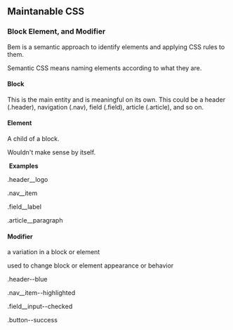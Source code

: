 ## Maintanable CSS

### Block Element, and Modifier

Bem is a semantic approach to identify elements and applying CSS rules to them.

Semantic CSS means naming elements according to what they are.

#### Block

This is the main entity and is meaningful on its own. This could be a header (.header), navigation (.nav), field (.field), article (.article), and so on.



#### Element

A child of a block.

Wouldn't make sense by itself.

 **Examples**

.header__logo

.nav__item

.field__label

.article__paragraph



#### Modifier

a variation in a block or element

used to change block or element appearance or behavior

.header--blue

.nav__item--highlighted

.field__input--checked

.button--success






